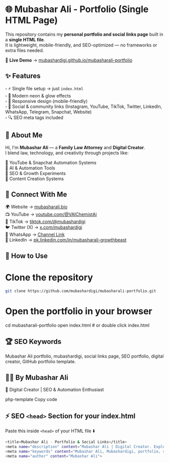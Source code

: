 # 🌐 Mubashar Ali - Portfolio (Single HTML Page)

This repository contains my **personal portfolio and social links page** built in a **single HTML file**.  
It is lightweight, mobile-friendly, and SEO-optimized — no frameworks or extra files needed.  

🚀 **Live Demo** → [mubashardigi.github.io/mubasharali-portfolio](https://mubashardigi.github.io/mubasharali-portfolio)


## ✨ Features
▫️ ⚡ Single file setup → just `index.html`  
▫️ 🎨 Modern neon & glow effects  
▫️ 📱 Responsive design (mobile-friendly)  
▫️ 🔗 Social & community links (Instagram, YouTube, TikTok, Twitter, LinkedIn, WhatsApp, Telegram, Snapchat, Website)  
▫️ 🔍 SEO meta tags included  


## 📖 About Me
Hi, I'm **Mubashar Ali** — a **Family Law Attorney** and **Digital Creator**.  
I blend law, technology, and creativity through projects like:  

🔸 YouTube & Snapchat Automation Systems  
🔹 AI & Automation Tools  
🔸 SEO & Growth Experiments  
🔹 Content Creation Systems  


## 📱 Connect With Me
🌍 Website → [mubasharali.bio](https://mubasharali.bio)  
📺 YouTube → [youtube.com/@VAlChemistAi](https://youtube.com/@VAlChemistAi)  
🎵 TikTok → [tiktok.com/@mubashardigi](https://tiktok.com/@mubashardigi)  
🐦 Twitter (X) → [x.com/mubashardigi](https://x.com/mubashardigi)  
💬 WhatsApp → [Channel Link](https://whatsapp.com/channel/0029VaMHvIa7NoZrRFw9l419)  
🔗 LinkedIn → [pk.linkedin.com/in/mubasharali-growthbeast](https://pk.linkedin.com/in/mubasharali-growthbeast)  


## 🚀 How to Use

# Clone the repository
```bash
git clone https://github.com/mubashardigi/mubasharali-portfolio.git
```

# Open the portfolio in your browser
cd mubasharali-portfolio
open index.html   # or double click index.html

## 🏆 SEO Keywords
Mubashar Ali portfolio, mubashardigi,
social links page, SEO portfolio, digital creator, GitHub portfolio template.

## 👨‍💻 By Mubashar Ali
📍 Digital Creator | SEO & Automation Enthusiast

php-template
Copy code


## ⚡ SEO `<head>` Section for your index.html  

Paste this inside `<head>` of your HTML file ⬇️

```bash
<title>Mubashar Ali - Portfolio & Social Links</title>
<meta name="description" content="Mubashar Ali | Digital Creator. Explore my portfolio, social media, and projects.">
<meta name="keywords" content="Mubashar Ali, Mubashardigi, portfolio, social links, SEO, automation, digital creator">
<meta name="author" content="Mubashar Ali">
```

